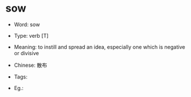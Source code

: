# sow

- Word: sow

- Type: verb [T]
- Meaning: to instill and spread an idea, especially one which is negative or divisive
- Chinese: 散布
- Tags: 
- Eg.: 

